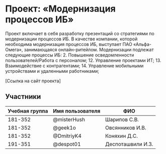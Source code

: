 # Проект: «Модернизация процессов ИБ»

Проект включает в себя разработку презентаций со стратегиями по модернизации процессов ИБ. В качестве компании, которой необходима модернизация процессов ИБ, выступает ПАО «Альфа-Омега», занимающаяся онлайн-ритейлом. Модернизации подлежат следующие процессы ИБ:
2.	Повышение осведомленности пользователей/Работа с персоналом;
12.	Управление проектами ИТ;
13.	Взаимодействие с контрагентами;
14.	Управление мобильными устройствами и удаленными работниками;



[Ссылка на сайт проекта]

## Участники

| Учебная группа | Имя пользователя | ФИО                      |
|----------------|------------------|--------------------------|
| 181-352        | @misterHush      | Шарипов С.В.             |
| 181-352        | @geek1o          | Овсянников И.В.          |
| 181-352        | @DmitriyK4       | Коняхин Д.С.             |
| 191-351        | @despot01        | Деспоташвили И.З.        |
